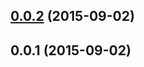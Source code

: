 <a name="0.0.2"></a>
## [0.0.2](https://github.com/sparanoid/grunt-auto-spacing/compare/v0.0.1...v0.0.2) (2015-09-02)




<a name="0.0.1"></a>
## 0.0.1 (2015-09-02)




